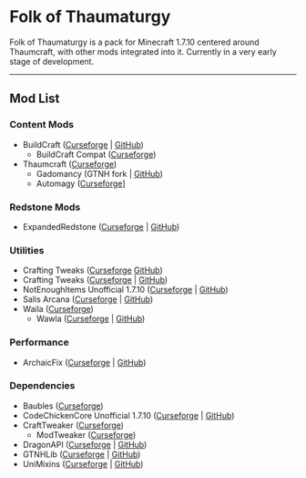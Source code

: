 # Folk of Thaumaturgy

Folk of Thaumaturgy is a pack for Minecraft 1.7.10 centered around Thaumcraft, with other mods integrated into it. Currently in a very early stage of development.

---

## Mod List

### Content Mods
- BuildCraft ([Curseforge](https://legacy.curseforge.com/minecraft/mc-mods/buildcraft/) | [GitHub](https://github.com/BuildCraft/BuildCraft))
    - BuildCraft Compat ([Curseforge](https://legacy.curseforge.com/minecraft/mc-mods/buildcraft-compat))
- Thaumcraft ([Curseforge](https://legacy.curseforge.com/minecraft/mc-mods/thaumcraft))
    - Gadomancy (GTNH fork | [GitHub](https://github.com/GTNewHorizons/Gadomancy/))
    - Automagy ([Curseforge](https://legacy.curseforge.com/minecraft/mc-mods/automagy)]

### Redstone Mods
- ExpandedRedstone ([Curseforge](https://legacy.curseforge.com/minecraft/mc-mods/expandedredstone) | [GitHub](https://github.com/ReikaKalseki/ExpandedRedstone))

### Utilities
- Crafting Tweaks ([Curseforge](https://legacy.curseforge.com/minecraft/mc-mods/crafting-tweaks) [GitHub](https://github.com/TwelveIterationMods/CraftingTweaks))
- Crafting Tweaks ([Curseforge](https://legacy.curseforge.com/minecraft/mc-mods/crafting-tweaks) | [GitHub](https://github.com/TwelveIterationMods/CraftingTweaks))
- NotEnoughItems Unofficial 1.7.10 ([Curseforge](https://legacy.curseforge.com/minecraft/mc-mods/notenoughitems-gtnh) | [GitHub](https://github.com/GTNewHorizons/NotEnoughItems))
- Salis Arcana ([Curseforge](https://legacy.curseforge.com/minecraft/mc-mods/salis-arcana) | [GitHub](https://github.com/rndmorris/Salis-Arcana))
- Waila ([Curseforge](https://legacy.curseforge.com/minecraft/mc-mods/waila/))
    - Wawla ([Curseforge](https://legacy.curseforge.com/minecraft/mc-mods/wawla) | [GitHub](https://github.com/Darkhax-Minecraft/WAWLA))

### Performance
- ArchaicFix ([Curseforge](https://legacy.curseforge.com/minecraft/mc-mods/archaicfix) | [GitHub](https://github.com/embeddedt/ArchaicFix))

### Dependencies
- Baubles ([Curseforge](https://legacy.curseforge.com/minecraft/mc-mods/baubles))
- CodeChickenCore Unofficial 1.7.10 ([Curseforge](https://legacy.curseforge.com/minecraft/mc-mods/codechickencore-unofficial) | [GitHub](https://github.com/GTNewHorizons/CodeChickenCore))
- CraftTweaker ([Curseforge](https://legacy.curseforge.com/minecraft/mc-mods/search?category=&search=crafttweaker))
    - ModTweaker ([Curseforge](https://legacy.curseforge.com/minecraft/mc-mods/modtweaker))
- DragonAPI ([Curseforge](https://legacy.curseforge.com/minecraft/mc-mods/dragonapi) | [GitHub](https://github.com/ReikaKalseki/DragonAPI))
- GTNHLib ([Curseforge](https://legacy.curseforge.com/minecraft/mc-mods/gtnhlib) | [GitHub](https://github.com/GTNewHorizons/GTNHLib))
- UniMixins ([Curseforge](https://legacy.curseforge.com/minecraft/mc-mods/unimixins) | [GitHub](https://github.com/LegacyModdingMC/UniMixins))

